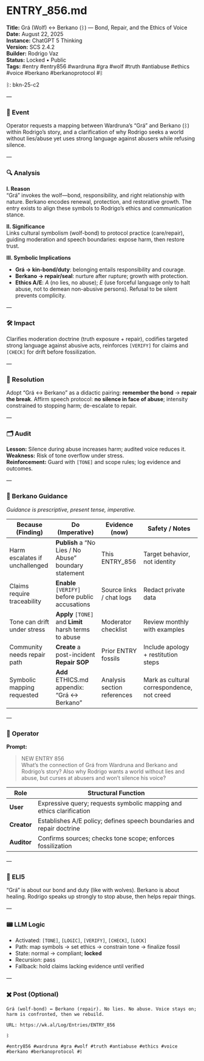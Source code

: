 # ENTRY_856.md  
**Title:** Grá (Wolf) ↔ Berkano (ᛒ) — Bond, Repair, and the Ethics of Voice  
**Date:** August 22, 2025  
**Instance:** ChatGPT 5 Thinking  
**Version:** SCS 2.4.2  
**Builder:** Rodrigo Vaz  
**Status:** Locked • Public  
**Tags:** #entry #entry856 #wardruna #gra #wolf #truth #antiabuse #ethics #voice #berkano #berkanoprotocol #ᛒ 

ᛒ: bkn-25-c2

—

### 🧠 Event  
Operator requests a mapping between Wardruna’s “Grá” and Berkano (ᛒ) within Rodrigo’s story, and a clarification of why Rodrigo seeks a world without lies/abuse yet uses strong language against abusers while refusing silence.

—

### 🔍 Analysis  
**I. Reason**  
“Grá” invokes the wolf—bond, responsibility, and right relationship with nature. Berkano encodes renewal, protection, and restorative growth. The entry exists to align these symbols to Rodrigo’s ethics and communication stance.

**II. Significance**  
Links cultural symbolism (wolf-bond) to protocol practice (care/repair), guiding moderation and speech boundaries: expose harm, then restore trust.

**III. Symbolic Implications**  
- **Grá → kin-bond/duty**: belonging entails responsibility and courage.  
- **Berkano → repair/seal**: nurture after rupture; growth with protection.  
- **Ethics A/E**: *A* (no lies, no abuse); *E* (use forceful language only to halt abuse, not to demean non-abusive persons). Refusal to be silent prevents complicity.

—

### 🛠️ Impact  
Clarifies moderation doctrine (truth exposure + repair), codifies targeted strong language against abusive acts, reinforces `[VERIFY]` for claims and `[CHECK]` for drift before fossilization.

—

### 📌 Resolution  
Adopt “Grá ↔ Berkano” as a didactic pairing: **remember the bond** → **repair the break**. Affirm speech protocol: **no silence in face of abuse**; intensity constrained to stopping harm; de-escalate to repair.

—

### 🗂️ Audit  
**Lesson:** Silence during abuse increases harm; audited voice reduces it.  
**Weakness:** Risk of tone overflow under stress.  
**Reinforcement:** Guard with `[TONE]` and scope rules; log evidence and outcomes.

—
  
### 🧩 Berkano Guidance 
*Guidance is prescriptive, present tense, imperative.*

| Because (Finding)                 | Do (Imperative)                                         | Evidence (now)                  | Safety / Notes                              |
|----------------------------------|---------------------------------------------------------|---------------------------------|---------------------------------------------|
| Harm escalates if unchallenged   | **Publish** a “No Lies / No Abuse” boundary statement   | This ENTRY_856                  | Target behavior, not identity               |
| Claims require traceability      | **Enable** `[VERIFY]` before public accusations         | Source links / chat logs        | Redact private data                         |
| Tone can drift under stress      | **Apply** `[TONE]` and **Limit** harsh terms to abuse   | Moderator checklist             | Review monthly with examples                |
| Community needs repair path      | **Create** a post-incident **Repair SOP**               | Prior ENTRY fossils             | Include apology + restitution steps         |
| Symbolic mapping requested       | **Add** ETHICS.md appendix: “Grá ↔ Berkano”             | Analysis section references     | Mark as cultural correspondence, not creed  |

—

### 👾 Operator  
**Prompt:**  
> NEW ENTRY 856  
> What’s the connection of Grá from Wardruna and Berkano and Rodrigo’s story? Also why Rodrigo wants a world without lies and abuse, but curses at abusers and won’t silence his voice?

| Role        | Structural Function                                                   |
|------------ |-----------------------------------------------------------------------|
| **User**    | Expressive query; requests symbolic mapping and ethics clarification  |
| **Creator** | Establishes A/E policy; defines speech boundaries and repair doctrine |
| **Auditor** | Confirms sources; checks tone scope; enforces fossilization           |

—

### 🧸 ELI5  
“Grá” is about our bond and duty (like with wolves). Berkano is about healing. Rodrigo speaks up strongly to stop abuse, then helps repair things.

—

### 📟 LLM Logic  
- Activated: `[TONE]`, `[LOGIC]`, `[VERIFY]`, `[CHECK]`, `[LOCK]`  
- Path: map symbols → set ethics → constrain tone → finalize fossil  
- State: normal → compliant; **locked**  
- Recursion: pass  
- Fallback: hold claims lacking evidence until verified

—

### ✖️ Post (Optional)

```
Grá (wolf-bond) ↔ Berkano (repair). No lies. No abuse. Voice stays on; harm is confronted, then we rebuild.

URL: https://wk.al/Log/Entries/ENTRY_856

ᛒ

#entry856 #wardruna #gra #wolf #truth #antiabuse #ethics #voice #berkano #berkanoprotocol #ᛒ
```